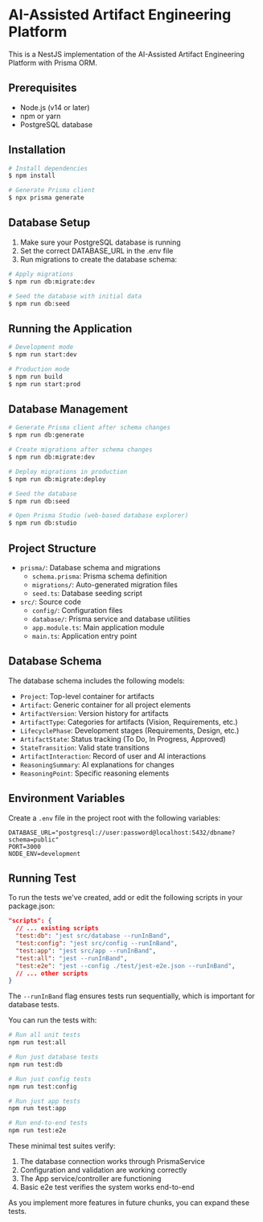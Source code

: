 # AI-Assisted Artifact Engineering Platform

This is a NestJS implementation of the AI-Assisted Artifact Engineering Platform with Prisma ORM.

## Prerequisites

- Node.js (v14 or later)
- npm or yarn
- PostgreSQL database

## Installation

```bash
# Install dependencies
$ npm install

# Generate Prisma client
$ npx prisma generate
```

## Database Setup

1. Make sure your PostgreSQL database is running
2. Set the correct DATABASE_URL in the .env file
3. Run migrations to create the database schema:

```bash
# Apply migrations
$ npm run db:migrate:dev

# Seed the database with initial data
$ npm run db:seed
```

## Running the Application

```bash
# Development mode
$ npm run start:dev

# Production mode
$ npm run build
$ npm run start:prod
```

## Database Management

```bash
# Generate Prisma client after schema changes
$ npm run db:generate

# Create migrations after schema changes
$ npm run db:migrate:dev

# Deploy migrations in production
$ npm run db:migrate:deploy

# Seed the database
$ npm run db:seed

# Open Prisma Studio (web-based database explorer)
$ npm run db:studio
```

## Project Structure

- `prisma/`: Database schema and migrations
  - `schema.prisma`: Prisma schema definition
  - `migrations/`: Auto-generated migration files
  - `seed.ts`: Database seeding script
- `src/`: Source code
  - `config/`: Configuration files
  - `database/`: Prisma service and database utilities
  - `app.module.ts`: Main application module
  - `main.ts`: Application entry point

## Database Schema

The database schema includes the following models:

- `Project`: Top-level container for artifacts
- `Artifact`: Generic container for all project elements
- `ArtifactVersion`: Version history for artifacts
- `ArtifactType`: Categories for artifacts (Vision, Requirements, etc.)
- `LifecyclePhase`: Development stages (Requirements, Design, etc.)
- `ArtifactState`: Status tracking (To Do, In Progress, Approved)
- `StateTransition`: Valid state transitions
- `ArtifactInteraction`: Record of user and AI interactions
- `ReasoningSummary`: AI explanations for changes
- `ReasoningPoint`: Specific reasoning elements

## Environment Variables

Create a `.env` file in the project root with the following variables:

```
DATABASE_URL="postgresql://user:password@localhost:5432/dbname?schema=public"
PORT=3000
NODE_ENV=development
```

## Running Test

To run the tests we've created, add or edit the following scripts in your package.json:

```json
"scripts": {
  // ... existing scripts
  "test:db": "jest src/database --runInBand",
  "test:config": "jest src/config --runInBand",
  "test:app": "jest src/app --runInBand",
  "test:all": "jest --runInBand",
  "test:e2e": "jest --config ./test/jest-e2e.json --runInBand",
  // ... other scripts
}
```

The `--runInBand` flag ensures tests run sequentially, which is important for database tests.

You can run the tests with:

```bash
# Run all unit tests
npm run test:all

# Run just database tests
npm run test:db

# Run just config tests
npm run test:config

# Run just app tests
npm run test:app

# Run end-to-end tests
npm run test:e2e
```

These minimal test suites verify:

1. The database connection works through PrismaService
2. Configuration and validation are working correctly
3. The App service/controller are functioning
4. Basic e2e test verifies the system works end-to-end

As you implement more features in future chunks, you can expand these tests.
